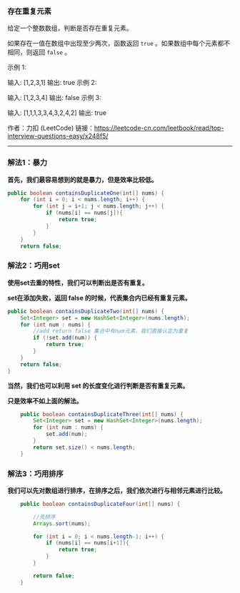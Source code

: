 ### 存在重复元素

给定一个整数数组，判断是否存在重复元素。

如果存在一值在数组中出现至少两次，函数返回 `true` 。如果数组中每个元素都不相同，则返回 `false` 。

示例 1:

输入: [1,2,3,1]
输出: true
示例 2:

输入: [1,2,3,4]
输出: false
示例 3:

输入: [1,1,1,3,3,4,3,2,4,2]
输出: true

作者：力扣 (LeetCode)
链接：https://leetcode-cn.com/leetbook/read/top-interview-questions-easy/x248f5/

------



### 解法1：暴力

**首先，我们最容易想到的就是暴力，但是效率比较低。**

```java
public boolean containsDuplicateOne(int[] nums) {
    for (int i = 0; i < nums.length; i++) {
        for (int j = i+1; j < nums.length; j++) {
            if (nums[i] == nums[j]){
                return true;
            }
        }
    }
    return false;
```



### 解法2：巧用set

**使用set去重的特性，我们可以判断出是否有重复。**

**set在添加失败，返回 false 的时候，代表集合内已经有重复元素。**

```Java
public boolean containsDuplicateTwo(int[] nums) {
    Set<Integer> set = new HashSet<Integer>(nums.length);
    for (int num : nums) {
        //add return false 集合中有num元素，我们直接认定为重复
        if (!set.add(num)) {
            return true;
        }
    }
    return false;
}
```

**当然，我们也可以利用 set 的长度变化进行判断是否有重复元素。**

**只是效率不如上面的解法。**

```java
    public boolean containsDuplicateThree(int[] nums) {
        Set<Integer> set = new HashSet<Integer>(nums.length);
        for (int num : nums) {
            set.add(num);
        }
        return set.size() < nums.length;
    }
```



### 解法3：巧用排序

**我们可以先对数组进行排序，在排序之后，我们依次进行与相邻元素进行比较。**

```Java
    public boolean containsDuplicateFour(int[] nums) {

        //先排序
        Arrays.sort(nums);

        for (int i = 0; i < nums.length-1; i++) {
            if (nums[i] == nums[i+1]){
                return true;
            }
        }

        return false;
    }

```

